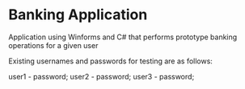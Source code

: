# Banking Application

Application using Winforms and C# that performs prototype banking operations for a given user

Existing usernames and passwords for testing are as follows:

user1 - password;
user2 - password;
user3 - password;
